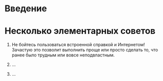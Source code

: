 # Введение

# Несколько элементарных советов

1) Не бойтесь пользоваться встроенной справкой и Интернетом! Зачастую это позволит выполнить проще или просто сделать то,
что ранее было трудным или вовсе неподвластным.

2) ...

3) ...
